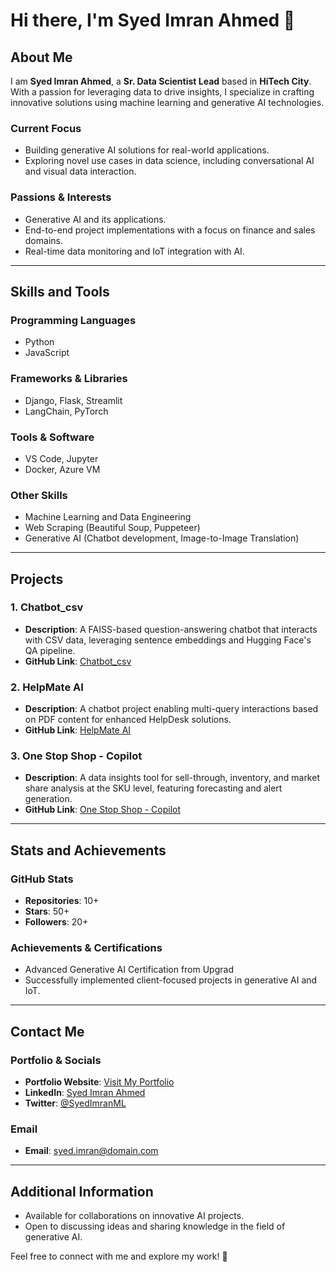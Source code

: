 # Hi there, I'm Syed Imran Ahmed 👋

## About Me

I am **Syed Imran Ahmed**, a **Sr. Data Scientist Lead** based in **HiTech City**. With a passion for leveraging data to drive insights, I specialize in crafting innovative solutions using machine learning and generative AI technologies. 

### Current Focus
- Building generative AI solutions for real-world applications.
- Exploring novel use cases in data science, including conversational AI and visual data interaction.

### Passions & Interests
- Generative AI and its applications.
- End-to-end project implementations with a focus on finance and sales domains.
- Real-time data monitoring and IoT integration with AI.

---

## Skills and Tools

### Programming Languages
- Python
- JavaScript

### Frameworks & Libraries
- Django, Flask, Streamlit
- LangChain, PyTorch

### Tools & Software
- VS Code, Jupyter
- Docker, Azure VM

### Other Skills
- Machine Learning and Data Engineering
- Web Scraping (Beautiful Soup, Puppeteer)
- Generative AI (Chatbot development, Image-to-Image Translation)

---

## Projects

### 1. **Chatbot_csv**
- **Description**: A FAISS-based question-answering chatbot that interacts with CSV data, leveraging sentence embeddings and Hugging Face's QA pipeline.
- **GitHub Link**: [Chatbot_csv](#)

### 2. **HelpMate AI**
- **Description**: A chatbot project enabling multi-query interactions based on PDF content for enhanced HelpDesk solutions.
- **GitHub Link**: [HelpMate AI](#)

### 3. **One Stop Shop - Copilot**
- **Description**: A data insights tool for sell-through, inventory, and market share analysis at the SKU level, featuring forecasting and alert generation.
- **GitHub Link**: [One Stop Shop - Copilot](#)

---

## Stats and Achievements

### GitHub Stats
- **Repositories**: 10+
- **Stars**: 50+
- **Followers**: 20+

### Achievements & Certifications
- Advanced Generative AI Certification from Upgrad
- Successfully implemented client-focused projects in generative AI and IoT.

---

## Contact Me

### Portfolio & Socials
- **Portfolio Website**: [Visit My Portfolio](#)
- **LinkedIn**: [Syed Imran Ahmed](#)
- **Twitter**: [@SyedImranML](#)

### Email
- **Email**: syed.imran@domain.com

---

## Additional Information
- Available for collaborations on innovative AI projects.
- Open to discussing ideas and sharing knowledge in the field of generative AI.

Feel free to connect with me and explore my work! 🚀
